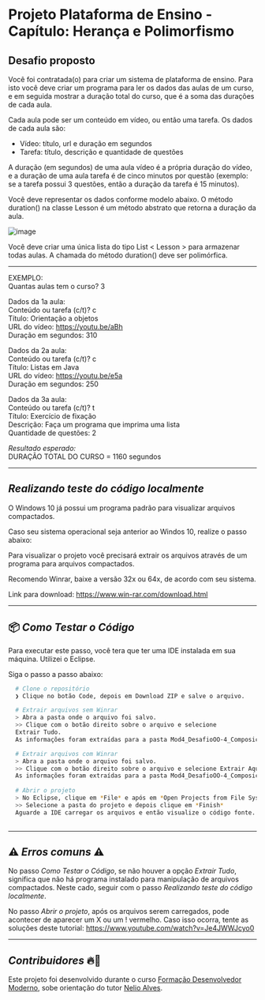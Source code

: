 # Projeto Plataforma de Ensino - Capítulo: Herança e Polimorfismo
## Desafio proposto

Você foi contratada(o) para criar um sistema de plataforma de ensino. Para isto você deve criar um programa para ler os dados das aulas de um curso,
e em seguida mostrar a duração total do curso, que é a soma das durações de cada aula.

Cada aula pode ser um conteúdo em vídeo, ou então uma tarefa. Os dados de cada aula são:
* Vídeo: título, url e duração em segundos
* Tarefa: título, descrição e quantidade de questões

A duração (em segundos) de uma aula vídeo é a própria duração do vídeo, e a duração de uma aula tarefa é de cinco minutos por questão (exemplo: se a
tarefa possui 3 questões, então a duração da tarefa é 15 minutos).

Você deve representar os dados conforme modelo abaixo. O método duration() na classe Lesson é um método abstrato que retorna a duração da aula.

![image](https://user-images.githubusercontent.com/88738577/210094185-e6109c83-1374-4382-9668-d108482fbf44.png)

Você deve criar uma única lista do tipo List < Lesson > para armazenar todas aulas. A chamada do método duration() deve ser polimórfica.

---
EXEMPLO: <br>
Quantas aulas tem o curso? 3 <br>

Dados da 1a aula: <br>
Conteúdo ou tarefa (c/t)? c <br>
Título: Orientação a objetos <br>
URL do vídeo: https://youtu.be/aBh <br>
Duração em segundos: 310 <br>

Dados da 2a aula: <br>
Conteúdo ou tarefa (c/t)? c <br>
Título: Listas em Java <br>
URL do vídeo: https://youtu.be/e5a <br>
Duração em segundos: 250 <br>

Dados da 3a aula: <br>
Conteúdo ou tarefa (c/t)? t <br>
Título: Exercício de fixação <br>
Descrição: Faça um programa que imprima uma lista <br>
Quantidade de questões: 2 <br>

*Resultado esperado:* <br>
DURAÇÃO TOTAL DO CURSO = 1160 segundos <br>

---
## *Realizando teste do código localmente* 
O Windows 10 já possui um programa padrão para visualizar arquivos compactados.

Caso seu sistema operacional seja anterior ao Windos 10, realize o passo abaixo:

Para visualizar o projeto você precisará extrair os arquivos através de um programa para arquivos compactados.

Recomendo Winrar, baixe a versão 32x ou 64x, de acordo com seu sistema.

Link para download:
https://www.win-rar.com/download.html

---
## 📦️ *Como Testar o Código*
Para executar este passo, você tera que ter uma IDE instalada em sua máquina. Utilizei o Eclipse.


Siga o passo a passo abaixo:
```bash
  # Clone o repositório
  ❯ Clique no botão Code, depois em Download ZIP e salve o arquivo.

  # Extrair arquivos sem Winrar
  > Abra a pasta onde o arquivo foi salvo.
  >> Clique com o botão direito sobre o arquivo e selecione
  Extrair Tudo.
  As informações foram extraídas para a pasta Mod4_DesafioOO-4_Composicoes-main.

  # Extrair arquivos com Winrar
  > Abra a pasta onde o arquivo foi salvo.
  >> Clique com o botão direito sobre o arquivo e selecione Extrair Aqui (Extract Here).
  As informações foram extraídas para a pasta Mod4_DesafioOO-4_Composicoes-main.
  
  # Abrir o projeto
  > No Eclipse, clique em *File* e após em *Open Projects from File System...*
  >> Selecione a pasta do projeto e depois clique em *Finish*
  Aguarde a IDE carregar os arquivos e então visualize o código fonte.
  
```

---
## ⚠️ *Erros comuns* ⚠️

No passo *Como Testar o Código*, se não houver a opção *Extrair Tudo*, significa que não há programa instalado para manipulação de arquivos compactados.
Neste cado, seguir com o passo *Realizando teste do código localmente*.

No passo *Abrir o projeto*, após os arquivos serem carregados, pode acontecer de aparecer um X ou um ! vermelho. Caso isso ocorra, tente as soluções deste
tutorial: https://www.youtube.com/watch?v=Je4JWWJcyo0

---
## *Contribuidores* 🔥👊
Este projeto foi desenvolvido durante o curso [Formação Desenvolvedor Moderno](https://devsuperior.com.br/formacao-desenvolvedor-moderno),
sobe orientação do tutor [Nelio Alves](https://www.linkedin.com/in/nelio-alves/?originalSubdomain=br).



